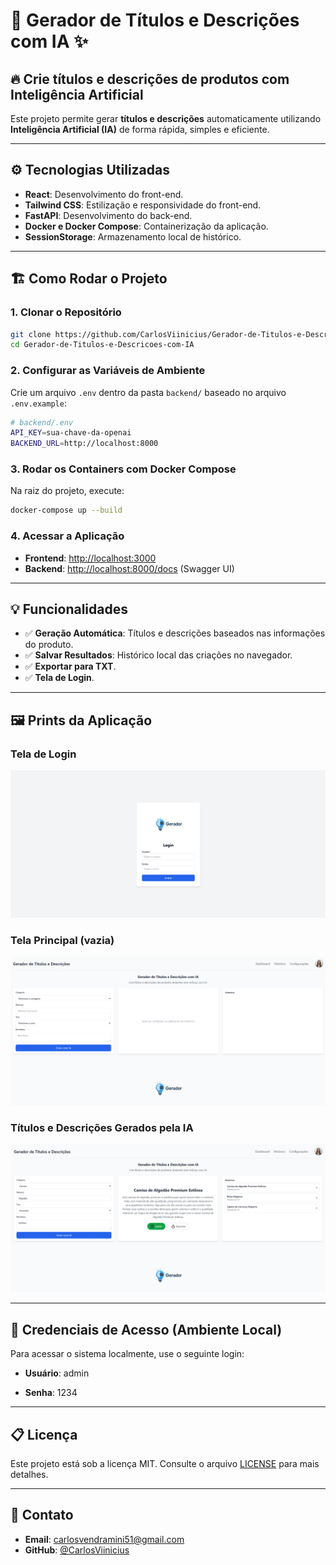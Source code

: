 # 🚀 **Gerador de Títulos e Descrições com IA** ✨

## 🔥 **Crie títulos e descrições de produtos com Inteligência Artificial**

Este projeto permite gerar **títulos e descrições** automaticamente utilizando **Inteligência Artificial (IA)** de forma rápida, simples e eficiente.

---

## ⚙️ **Tecnologias Utilizadas**

- **React**: Desenvolvimento do front-end.
- **Tailwind CSS**: Estilização e responsividade do front-end.
- **FastAPI**: Desenvolvimento do back-end.
- **Docker e Docker Compose**: Containerização da aplicação.
- **SessionStorage**: Armazenamento local de histórico.

---

## 🏗️ **Como Rodar o Projeto**

### 1. **Clonar o Repositório**

```bash
git clone https://github.com/CarlosViinicius/Gerador-de-Titulos-e-Descricoes-com-IA.git
cd Gerador-de-Titulos-e-Descricoes-com-IA
```

### 2. **Configurar as Variáveis de Ambiente**

Crie um arquivo `.env` dentro da pasta `backend/` baseado no arquivo `.env.example`:

```bash
# backend/.env
API_KEY=sua-chave-da-openai
BACKEND_URL=http://localhost:8000
```

### 3. **Rodar os Containers com Docker Compose**

Na raiz do projeto, execute:

```bash
docker-compose up --build
```

### 4. **Acessar a Aplicação**

- **Frontend**: [http://localhost:3000](http://localhost:3000)
- **Backend**: [http://localhost:8000/docs](http://localhost:8000/docs) (Swagger UI)

---

## 💡 **Funcionalidades**

- ✅ **Geração Automática**: Títulos e descrições baseados nas informações do produto.
- ✅ **Salvar Resultados**: Histórico local das criações no navegador.
- ✅ **Exportar para TXT**.
- ✅ **Tela de Login**.

---

## 🖼️ Prints da Aplicação

### Tela de Login

![Tela de Login](prints/login.png)

### Tela Principal (vazia)

![Tela Principal](prints/pagina-vazia.png)

### Títulos e Descrições Gerados pela IA

![Resultados IA](prints/geracoes-ia.png)

---

## 🔐 Credenciais de Acesso (Ambiente Local)
Para acessar o sistema localmente, use o seguinte login:

- **Usuário**: admin

- **Senha**: 1234

---

## 📋 **Licença**

Este projeto está sob a licença MIT. Consulte o arquivo [LICENSE](LICENSE) para mais detalhes.

---

## 💬 **Contato**

- **Email**: carlosvendramini51@gmail.com
- **GitHub**: [@CarlosViinicius](https://github.com/CarlosViinicius)
